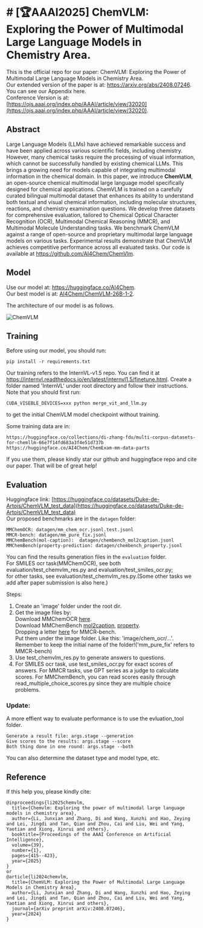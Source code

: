 # # [🏆AAAI2025] ChemVLM: Exploring the Power of Multimodal Large Language Models in Chemistry Area.    
This is the official repo for our paper: ChemVLM: Exploring the Power of Multimodal Large Language Models in Chemistry Area.  
Our extended version of the paper is at: https://arxiv.org/abs/2408.07246. You can see our Appendix here.  
Conference Version is at: [https://ojs.aaai.org/index.php/AAAI/article/view/32020](https://ojs.aaai.org/index.php/AAAI/article/view/32020).  

## Abstract

Large Language Models (LLMs) have achieved remarkable success and have been applied across various scientific fields, including chemistry. However, many chemical tasks require the processing of visual information, which cannot be successfully handled by existing chemical LLMs. This brings a growing need for models capable of integrating multimodal information in the chemical domain. In this paper, we introduce **ChemVLM**, an open-source chemical multimodal large language model specifically designed for chemical applications. ChemVLM is trained on a carefully curated bilingual multimodal dataset that enhances its ability to understand both textual and visual chemical information, including molecular structures, reactions, and chemistry examination questions. We develop three datasets for comprehensive evaluation, tailored to Chemical Optical Character Recognition (OCR), Multimodal Chemical Reasoning (MMCR), and Multimodal Molecule Understanding tasks. We benchmark ChemVLM against a range of open-source and proprietary multimodal large language models on various tasks. Experimental results demonstrate that ChemVLM achieves competitive performance across all evaluated tasks. Our code is available at https://github.com/AI4Chem/ChemVlm.

## Model

Use our model at: https://huggingface.co/AI4Chem.    
Our best model is at: [AI4Chem/ChemVLM-26B-1-2](https://huggingface.co/AI4Chem/ChemVLM-26B-1-2).  

The architecture of our model is as follows.

![ChemVLM](./imgs/ChemVLM.jpg)

## Training

Before using our model, you should run:  
```
pip install -r requirements.txt  
```


Our training refers to the InternVL-v1.5 repo. You can find it at https://internvl.readthedocs.io/en/latest/internvl1.5/finetune.html. Create a folder named 'InternVL' under root directory and follow their instructions. Note that you should first run:  
```
CUDA_VISEBLE_DEVICES=xxx python merge_vit_and_llm.py
```
to get the initial ChemVLM model checkpoint without training.  

Some training data are in:  
```
https://huggingface.co/collections/di-zhang-fdu/multi-corpus-datasets-for-chemllm-66e7f14fd683a3f4e51d737b
https://huggingface.co/AI4Chem/ChemExam-mm-data-parts  
```
If you use them, please kindly star our github and huggingface repo and cite our paper. That will be of great help!  

## Evaluation  
Huggingface link: [https://huggingface.co/datasets/Duke-de-Artois/ChemVLM_test_data](https://huggingface.co/datasets/Duke-de-Artois/ChemVLM_test_data)  
Our proposed benchmarks are in the ```datagen``` folder:  
```
MMChemOCR: datagen/mm_chem_ocr.jsonl.test.jsonl
MMCR-bench: datagen/mm_pure_fix.jsonl
MMChemBench(mol-caption):  datagen/chembench_mol2caption.jsonl
MMChemBench(property-prediction: datagen/chembench_property.jsonl 
```
You can find the results generation files in the ```evaluation``` folder.  
For SMILES ocr task(MMChemOCR), see both evaluation/test_chemvlm_res.py and evaluation/test_smiles_ocr.py;    
for other tasks, see evaluation/test_chemvlm_res.py.(Some other tasks we add after paper submission is also here.)

Steps:  
1. Create an 'image' folder under the root dir. 
2. Get the image files by:  
Download MMChemOCR <a href='https://drive.google.com/file/d/12KT8rEp16tC43KTbnX9cmX_O4cSmSzYQ/view?usp=sharing'>here</a>.  
Download MMChemBench <a href='https://drive.google.com/file/d/1Kw-T5ltPL7ewEYlf7XhI-Zuwah-sqvil/view?usp=sharing'>mol2caption</a>, <a href='https://drive.google.com/file/d/1yQl26RMQON3ArvxUN1euKIrl1FH8PqH3/view?usp=sharing'>property</a>.  
Dropping a letter <a href='mailto:ljx201806@gmail.com'>here</a> for MMCR-bench.   
Put them under the image folder. Like this: 'image/chem_ocr/...'. Remember to keep the initial name of the folder!('mm_pure_fix' refers to MMCR-bench)   
4. Use test_chemvlm_res.py to generate answers to questions.  
5. For SMILES ocr task, use test_smiles_ocr.py for exact scores of answers. For MMCR tasks, use GPT series as a judge to calculate scores. For MMChemBench, you can read scores easily through read_multiple_choice_scores.py since they are multiple choice problems.

### Update:  
A more effient way to evaluate performance is to use the evluation_tool folder.  
```
Generate a result file: args.stage --generation  
Give scores to the results: args.stage --score  
Both thing done in one round: args.stage --both  
```
You can also determine the dataset type and model type, etc.

## Reference  
If this help you, please kindly cite:

```
@inproceedings{li2025chemvlm,
  title={Chemvlm: Exploring the power of multimodal large language models in chemistry area},
  author={Li, Junxian and Zhang, Di and Wang, Xunzhi and Hao, Zeying and Lei, Jingdi and Tan, Qian and Zhou, Cai and Liu, Wei and Yang, Yaotian and Xiong, Xinrui and others},
  booktitle={Proceedings of the AAAI Conference on Artificial Intelligence},
  volume={39},
  number={1},
  pages={415--423},
  year={2025}
}
or
@article{li2024chemvlm,
  title={ChemVLM: Exploring the Power of Multimodal Large Language Models in Chemistry Area},
  author={Li, Junxian and Zhang, Di and Wang, Xunzhi and Hao, Zeying and Lei, Jingdi and Tan, Qian and Zhou, Cai and Liu, Wei and Yang, Yaotian and Xiong, Xinrui and others},
  journal={arXiv preprint arXiv:2408.07246},
  year={2024}
}
```
